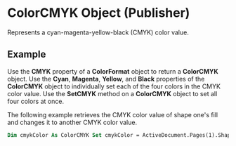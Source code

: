 
# ColorCMYK Object (Publisher)

Represents a cyan-magenta-yellow-black (CMYK) color value.


## Example

Use the  **CMYK** property of a **ColorFormat** object to return a **ColorCMYK** object. Use the **Cyan**,  **Magenta**,  **Yellow**, and  **Black** properties of the **ColorCMYK** object to individually set each of the four colors in the CMYK color value. Use the **SetCMYK** method on a **ColorCMYK** object to set all four colors at once.



The following example retrieves the CMYK color value of shape one's fill and changes it to another CMYK color value.




```vb
Dim cmykColor As ColorCMYK Set cmykColor = ActiveDocument.Pages(1).Shapes(1).Fill.ForeColor.CMYK cmykColor.SetCMYK Cyan:=0, Magenta:=255, Yellow:=255, Black:=50
```

